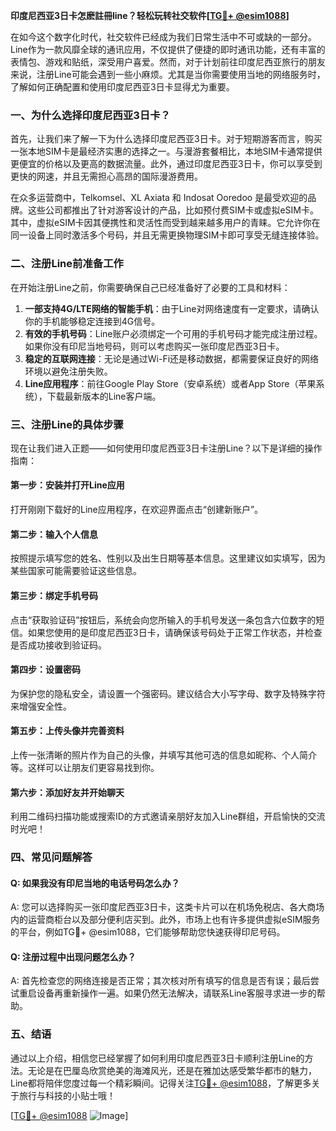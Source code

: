 **印度尼西亚3日卡怎麽註冊line？轻松玩转社交软件[[TG💪+ @esim1088](https://t.me/s/esim1088)]**

在如今这个数字化时代，社交软件已经成为我们日常生活中不可或缺的一部分。Line作为一款风靡全球的通讯应用，不仅提供了便捷的即时通讯功能，还有丰富的表情包、游戏和贴纸，深受用户喜爱。然而，对于计划前往印度尼西亚旅行的朋友来说，注册Line可能会遇到一些小麻烦。尤其是当你需要使用当地的网络服务时，了解如何正确配置和使用印度尼西亚3日卡显得尤为重要。

### 一、为什么选择印度尼西亚3日卡？

首先，让我们来了解一下为什么选择印度尼西亚3日卡。对于短期游客而言，购买一张本地SIM卡是最经济实惠的选择之一。与漫游套餐相比，本地SIM卡通常提供更便宜的价格以及更高的数据流量。此外，通过印度尼西亚3日卡，你可以享受到更快的网速，并且无需担心高昂的国际漫游费用。

在众多运营商中，Telkomsel、XL Axiata 和 Indosat Ooredoo 是最受欢迎的品牌。这些公司都推出了针对游客设计的产品，比如预付费SIM卡或虚拟eSIM卡。其中，虚拟eSIM卡因其便携性和灵活性而受到越来越多用户的青睐。它允许你在同一设备上同时激活多个号码，并且无需更换物理SIM卡即可享受无缝连接体验。

### 二、注册Line前准备工作

在开始注册Line之前，你需要确保自己已经准备好了必要的工具和材料：

1. **一部支持4G/LTE网络的智能手机**：由于Line对网络速度有一定要求，请确认你的手机能够稳定连接到4G信号。
2. **有效的手机号码**：Line账户必须绑定一个可用的手机号码才能完成注册过程。如果你没有印尼当地号码，则可以考虑购买一张印度尼西亚3日卡。
3. **稳定的互联网连接**：无论是通过Wi-Fi还是移动数据，都需要保证良好的网络环境以避免注册失败。
4. **Line应用程序**：前往Google Play Store（安卓系统）或者App Store（苹果系统），下载最新版本的Line客户端。

### 三、注册Line的具体步骤

现在让我们进入正题——如何使用印度尼西亚3日卡注册Line？以下是详细的操作指南：

#### 第一步：安装并打开Line应用
打开刚刚下载好的Line应用程序，在欢迎界面点击“创建新账户”。

#### 第二步：输入个人信息
按照提示填写您的姓名、性别以及出生日期等基本信息。这里建议如实填写，因为某些国家可能需要验证这些信息。

#### 第三步：绑定手机号码
点击“获取验证码”按钮后，系统会向您所输入的手机号发送一条包含六位数字的短信。如果您使用的是印度尼西亚3日卡，请确保该号码处于正常工作状态，并检查是否成功接收到验证码。

#### 第四步：设置密码
为保护您的隐私安全，请设置一个强密码。建议结合大小写字母、数字及特殊字符来增强安全性。

#### 第五步：上传头像并完善资料
上传一张清晰的照片作为自己的头像，并填写其他可选的信息如昵称、个人简介等。这样可以让朋友们更容易找到你。

#### 第六步：添加好友并开始聊天
利用二维码扫描功能或搜索ID的方式邀请亲朋好友加入Line群组，开启愉快的交流时光吧！

### 四、常见问题解答

#### Q: 如果我没有印尼当地的电话号码怎么办？
A: 您可以选择购买一张印度尼西亚3日卡，这类卡片可以在机场免税店、各大商场内的运营商柜台以及部分便利店买到。此外，市场上也有许多提供虚拟eSIM服务的平台，例如TG💪+ @esim1088，它们能够帮助您快速获得印尼号码。

#### Q: 注册过程中出现问题怎么办？
A: 首先检查您的网络连接是否正常；其次核对所有填写的信息是否有误；最后尝试重启设备再重新操作一遍。如果仍然无法解决，请联系Line客服寻求进一步的帮助。

### 五、结语

通过以上介绍，相信您已经掌握了如何利用印度尼西亚3日卡顺利注册Line的方法。无论是在巴厘岛欣赏绝美的海滩风光，还是在雅加达感受繁华都市的魅力，Line都将陪伴您度过每一个精彩瞬间。记得关注[TG💪+ @esim1088](https://t.me/s/esim1088)，了解更多关于旅行与科技的小贴士哦！

[[TG💪+ @esim1088](https://t.me/s/esim1088) ![Image](https://i.postimg.cc/4NQfJmqS/Snipaste-2025-05-13-00-14-12.png)]